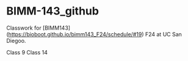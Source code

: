 # BIMM-143_github
Classwork for [BIMM143] (https://bioboot.github.io/bimm143_F24/schedule/#19) F24 at UC San Diegoo.

Class 9 [](https://github.com/Karlg23/BIMM-143_github/blob/8113675656ab324d7da2edd14337c0c4206cb2e7/Class%209%20Lab/Class-9-Structural-BioInformatics-1.pdf)
Class 14 [](https://github.com/Karlg23/BIMM-143_github/blob/364d613e484a7eccdde52cf263c44f36569e1c0a/Class%2014/class_14.pdf)
